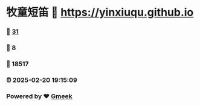 # 牧童短笛 :link: https://yinxiuqu.github.io 
### :page_facing_up: [31](https://yinxiuqu.github.io/tag.html) 
### :speech_balloon: 8 
### :hibiscus: 18517 
### :alarm_clock: 2025-02-20 19:15:09 
### Powered by :heart: [Gmeek](https://github.com/Meekdai/Gmeek)
